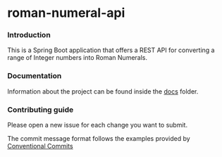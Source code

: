 # roman-numeral-api

### Introduction

This is a Spring Boot application that offers a REST API for converting a range of Integer numbers into Roman Numerals.

### Documentation

Information about the project can be found inside the [docs](docs/README.md) folder.

### Contributing guide

Please open a new issue for each change you want to submit.

The commit message format follows the examples provided by [Conventional Commits](https://www.conventionalcommits.org/en/v1.0.0/)